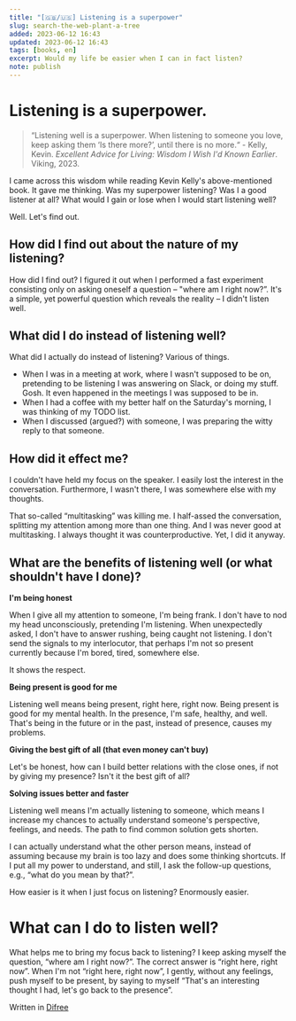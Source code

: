```yaml
---
title: "[🇬🇧/🇺🇸] Listening is a superpower"
slug: search-the-web-plant-a-tree
added: 2023-06-12 16:43
updated: 2023-06-12 16:43
tags: [books, en]
excerpt: Would my life be easier when I can in fact listen?
note: publish
---
```


# Listening is a superpower.
> “Listening well is a superpower. When listening to someone you love, keep asking them ‘Is there more?’, until there is no more.“ - Kelly, Kevin. *Excellent Advice for Living: Wisdom I Wish I'd Known Earlier*. Viking, 2023.

I came across this wisdom while reading Kevin Kelly's above-mentioned book. It gave me thinking. Was my superpower listening? Was I a good listener at all? What would I gain or lose when I would start listening well? 

Well. Let's find out. 

## How did I find out about the nature of my listening?
How did I find out? I figured it out when I performed a fast experiment consisting only on asking oneself a question – "where am I right now?”. It's a simple, yet powerful question which reveals the reality – I didn't listen well.

## What did I do instead of listening well?
What did I actually do instead of listening? Various of things.

* When I was in a meeting at work, where I wasn't supposed to be on, pretending to be listening I was answering on Slack, or doing my stuff. Gosh. It even happened in the meetings I was supposed to be in.
* When I had a coffee with my better half on the Saturday's morning, I was thinking of my TODO list.
* When I discussed (argued?) with someone, I was preparing the witty reply to that someone.

## How did it effect me?
I couldn't have held my focus on the speaker. I easily lost the interest in the conversation. Furthermore, I wasn't there, I was somewhere else with my thoughts.

That so-called “multitasking” was killing me. I half-assed the conversation, splitting my attention among more than one thing. And I was never good at multitasking. I always thought it was counterproductive. Yet, I did it anyway.

## What are the benefits of listening well (or what shouldn't have I done)?
**I'm being honest**

When I give all my attention to someone, I'm being frank. I don't have to nod my head unconsciously, pretending I'm listening. When unexpectedly asked, I don't have to answer rushing, being caught not listening. I don't send the signals to my interlocutor, that perhaps I'm not so present currently because I'm bored, tired, somewhere else.

It shows the respect.

**Being present is good for me**

Listening well means being present, right here, right now. Being present is good for my mental health. In the presence, I'm safe, healthy, and well. That's being in the future or in the past, instead of presence, causes my problems.

**Giving the best gift of all (that even money can't buy)**

Let's be honest, how can I build better relations with the close ones, if not by giving my presence? Isn't it the best gift of all?

**Solving issues better and faster**

Listening well means I'm actually listening to someone, which means I increase my chances to actually understand someone's perspective, feelings, and needs. The path to find common solution gets shorten.

I can actually understand what the other person means, instead of assuming because my brain is too lazy and does some thinking shortcuts. If I put all my power to understand, and still, I ask the follow-up questions, e.g., “what do you mean by that?”.

How easier is it when I just focus on listening? Enormously easier. 

# What can I do to listen well?
What helps me to bring my focus back to listening? I keep asking myself the question, “where am I right now?”. The correct answer is “right here, right now”. When I'm not “right here, right now”, I gently, without any feelings, push myself to be present, by saying to myself “That's an interesting thought I had, let's go back to the presence”.

Written in [Difree](https://www.getdifree.com/)
